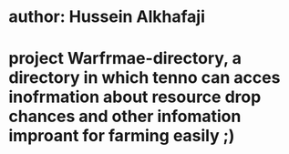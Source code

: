 # author: Hussein Alkhafaji
# project Warfrmae-directory, a directory in which tenno can acces inofrmation about resource drop chances and other infomation improant for farming easily ;)

